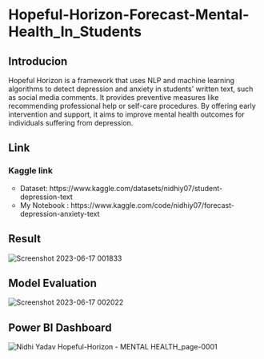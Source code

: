 # Hopeful-Horizon-Forecast-Mental-Health_In_Students

## Introducion
Hopeful Horizon is a framework that uses NLP and machine learning algorithms to detect depression and anxiety in students' written text, such as social media comments. It provides preventive measures like recommending professional help or self-care procedures. By offering early intervention and support, it aims to improve mental health outcomes for individuals suffering from depression.

## Link
### Kaggle link
<ul style="list-style-type:circle;">
  <li>Dataset: https://www.kaggle.com/datasets/nidhiy07/student-depression-text</li>
  <li> My Notebook : https://www.kaggle.com/code/nidhiy07/forecast-depression-anxiety-text </li>
</ul>

## Result
![Screenshot 2023-06-17 001833](https://github.com/nidhiy7/Netflix_Data_Analysis_using_Power_Bi_Tableau_Dashboard/assets/80893000/6f38c14a-f531-45cc-9145-e48d5bc800d0)

## Model Evaluation

![Screenshot 2023-06-17 002022](https://github.com/nidhiy7/Netflix_Data_Analysis_using_Power_Bi_Tableau_Dashboard/assets/80893000/7de2dd04-7d53-4324-839c-721da7b360aa)



## Power BI Dashboard
![Nidhi Yadav Hopeful-Horizon - MENTAL HEALTH_page-0001](https://github.com/nidhiy7/Netflix_Data_Analysis_using_Power_Bi_Tableau_Dashboard/assets/80893000/4e93cfbb-23da-4f42-af30-aa7498dc7a62)
